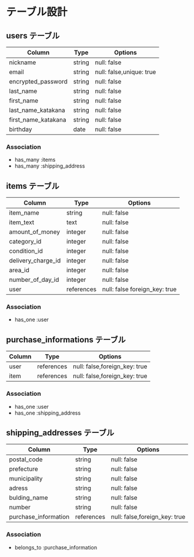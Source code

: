 # テーブル設計

## users テーブル

| Column              | Type     | Options                  |
| ------------------- | -------- | ------------------------ |
| nickname            | string   | null: false              |
| email               | string   | null: false,unique: true |
| encrypted_password  | string   | null: false              |
| last_name           | string   | null: false              |
| first_name          | string   | null: false              |
| last_name_katakana  | string   | null: false              |
| first_name_katakana | string   | null: false              |
| birthday            | date     | null: false              |

### Association
- has_many :items
- has_many :shipping_address

## items テーブル

| Column             | Type        | Options                        |
| ------------------ | ----------- | ------------------------------ |
| item_name          | string      | null: false                    |
| item_text          | text        | null: false                    |
| amount_of_money    | integer     | null: false                    |
| category_id        | integer     | null: false                    |
| condition_id       | integer     | null: false                    |
| delivery_charge_id | integer     | null: false                    |
| area_id            | integer     | null: false                    |
| number_of_day_id   | integer     | null: false                    |
| user               | references  | null: false  foreign_key: true |

### Association
- has_one :user

## purchase_informations テーブル

| Column | Type       | Options                       |
| ------ | ---------- | ----------------------------- |
| user   | references | null: false,foreign_key: true |
| item   | references | null: false,foreign_key: true |

### Association
- has_one :user
- has_one :shipping_address

## shipping_addresses テーブル

| Column               | Type       | Options                       |
| -------------------- | ---------- | ----------------------------- |
| postal_code          | string     | null: false                   |
| prefecture           | string     | null: false                   |
| municipality         | string     | null: false                   |
| adress               | string     | null: false                   |
| bulding_name         | string     | null: false                   |
| number               | string     | null: false                   |
| purchase_information | references | null: false,foreign_key: true |

### Association
- belongs_to :purchase_information